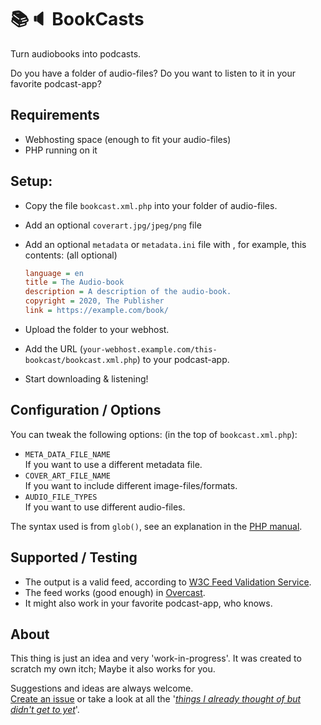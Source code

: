 📚🔈 BookCasts
==============

Turn audiobooks into podcasts.

Do you have a folder of audio-files?
Do you want to listen to it in your favorite podcast-app?


## Requirements
- Webhosting space (enough to fit your audio-files)
- PHP running on it


## Setup:
- Copy the file `bookcast.xml.php` into your folder of audio-files.
- Add an optional `coverart.jpg/jpeg/png` file
- Add an optional `metadata` or `metadata.ini` file with , for example, this contents: (all optional)
  ```ini
  language = en
  title = The Audio-book
  description = A description of the audio-book.
  copyright = 2020, The Publisher
  link = https://example.com/book/
  ```

- Upload the folder to your webhost.
- Add the URL (`your-webhost.example.com/this-bookcast/bookcast.xml.php`) to your podcast-app.
- Start downloading & listening!


## Configuration / Options
You can tweak the following options: (in the top of `bookcast.xml.php`):

- `META_DATA_FILE_NAME`  
	If you want to use a different metadata file.
- `COVER_ART_FILE_NAME`  
	If you want to include different image-files/formats.
- `AUDIO_FILE_TYPES`  
	If you want to use different audio-files.

The syntax used is from `glob()`, see an explanation in the  [PHP manual](https://www.php.net/manual/en/function.glob.php).


## Supported / Testing
- The output is a valid feed, according to [W3C Feed Validation Service](https://validator.w3.org/feed/).
- The feed works (good enough) in [Overcast](https://overcast.fm/).
- It might also work in your favorite podcast-app, who knows.


## About
This thing is just an idea and very 'work-in-progress'.
It was created to scratch my own itch; Maybe it also works for you.

Suggestions and ideas are always welcome.  
[Create an issue](https://github.com/elwinschmitz/bookcasts/issues/new)
 or take a look at all the '_[things I already thought of but didn't get to yet](https://github.com/elwinschmitz/bookcasts/projects)_'.
